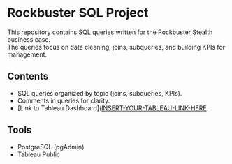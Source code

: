 # Rockbuster SQL Project
This repository contains SQL queries written for the Rockbuster Stealth business case.  
The queries focus on data cleaning, joins, subqueries, and building KPIs for management.  

## Contents
- SQL queries organized by topic (joins, subqueries, KPIs).
- Comments in queries for clarity.
- [Link to Tableau Dashboard]([INSERT-YOUR-TABLEAU-LINK-HERE](https://public.tableau.com/app/profile/brahim.boukaskas/viz/ROCKBUSTERANALYSIS/BarchartTop10countriesbycustomercount).

## Tools
- PostgreSQL (pgAdmin)
- Tableau Public
